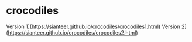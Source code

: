 # crocodiles
Version 1](https://sianteer.github.io/crocodiles/crocodiles1.html) 
Version 2](https://sianteer.github.io/crocodiles/crocodiles2.html) 



 
